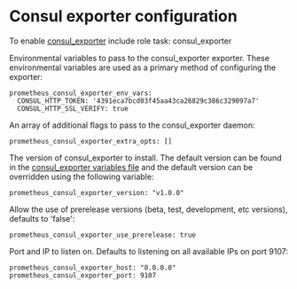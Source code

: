 # Consul exporter configuration

To enable [consul_exporter](https://github.com/prometheus/consul_exporter) include role task: consul_exporter

Environmental variables to pass to the consul_exporter exporter. These environmental variables are used as a primary method of configuring the exporter:

    prometheus_consul_exporter_env_vars:
      CONSUL_HTTP_TOKEN: '4391eca7bcd03f45aa43ca26829c386c329097a7'
      CONSUL_HTTP_SSL_VERIFY: true

An array of additional flags to pass to the consul_exporter daemon:

    prometheus_consul_exporter_extra_opts: []

The version of consul_exporter to install. The default version can be found in the [consul_exporter variables file](../vars/software/consul_exporter.yml) and the default version can be overridden using the following variable:

    prometheus_consul_exporter_version: "v1.0.0"

Allow the use of prerelease versions (beta, test, development, etc versions), defaults to 'false':

    prometheus_consul_exporter_use_prerelease: true

Port and IP to listen on. Defaults to listening on all available IPs on port 9107:

    prometheus_consul_exporter_host: "0.0.0.0"
    prometheus_consul_exporter_port: 9107
